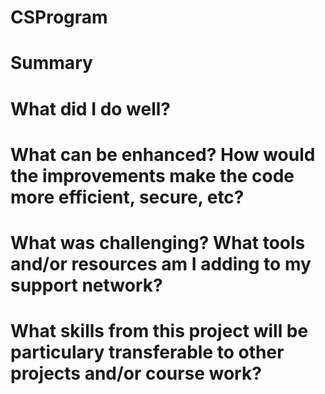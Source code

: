 # CSProgram

# Summary

# What did I do well?

# What can be enhanced? How would the improvements make the code more efficient, secure, etc?

# What was challenging? What tools and/or resources am I adding to my support network?

# What skills from this project will be particulary transferable to other projects and/or course work?

